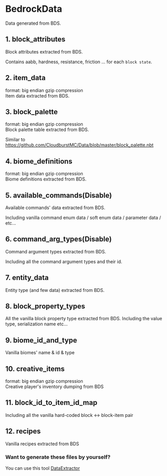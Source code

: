 # BedrockData
Data generated from BDS. 

## 1. block_attributes

Block attributes extracted from BDS.

Contains aabb, hardness, resistance, friction ... for each ```block state```.

## 2. item_data
format: big endian gzip compression  
Item data extracted from BDS.

## 3. block_palette
format: big endian gzip compression  
Block palette table extracted from BDS. 

Similar to https://github.com/CloudburstMC/Data/blob/master/block_palette.nbt

## 4. biome_definitions
format: big endian gzip compression  
Biome definitions extracted from BDS.

## 5. available_commands(Disable)

Available commands' data extracted from BDS.

Including vanilla command enum data / soft enum data / parameter data / etc...

## 6. command_arg_types(Disable)

Command argument types extracted from BDS.

Including all the command argument types and their id.

## 7. entity_data

Entity type (and few data) extracted from BDS.

## 8. block_property_types

All the vanilla block property type extracted from BDS. Including the value type, serialization name etc...

## 9. biome_id_and_type

Vanilla biomes' name & id & type

## 10. creative_items
format: big endian gzip compression  
Creative player's inventory dumping from BDS

## 11. block_id_to_item_id_map

Including all the vanilla hard-coded block <-> block-item pair

## 12. recipes

Vanilla recipes extracted from BDS

### Want to generate these files by yourself?

You can use this tool [DataExtractor](https://github.com/AllayMC/DataExtractor)
